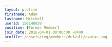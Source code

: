 ```yaml
---
layout: profile
firstname: Adam
lastname: Mitchell
userid: 150140059
position: [Former Member]
join_date: 2016-04-01 00:00:00 -0400
profile: /assets/img/members/default/avatar.png
---
```

